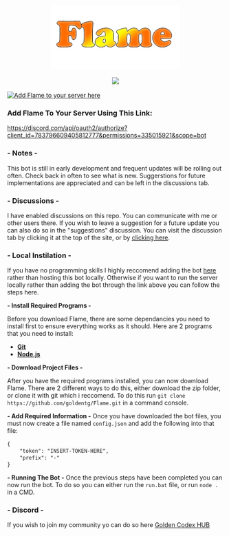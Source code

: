 <p align="center">
<img src=".github/Flame.png" width="300" alt="Flame">
</p>

<p align="center">
    <a href="https://github.com/goldentg/Flame"><img src="https://cdn.rawgit.com/feross/standard/master/badge.svg"></a>
  <br>
</p>

[![Add Flame to your server here](https://img.shields.io/badge/Bot-Add%20Flame-brightgreen)](https://discord.com/api/oauth2/authorize?client_id=783796609405812777&permissions=335015921&scope=bot)

### Add Flame To Your Server Using This Link: 
https://discord.com/api/oauth2/authorize?client_id=783796609405812777&permissions=335015921&scope=bot

### - Notes -
This bot is still in early development and frequent updates will be rolling out often. Check back in often to see what is new. Suggerstions for future implementations are appreciated and can be left in the discussions tab.

### - Discussions - 
I have enabled discussions on this repo. You can communicate with me or other users there. If you wish to leave a suggestion for a future update you can also do so in the "suggestions" discussion. You can visit the discussion tab by clicking it at the top of the site, or by [clicking here](https://github.com/goldentg/Flame/discussions).


### - Local Instilation - 
 If you have no programming skills I highly reccomend adding the bot [here](https://discord.com/api/oauth2/authorize?client_id=783796609405812777&permissions=335015921&scope=bot) rather than hosting this bot locally. Otherwise if you want to run the server locally rather than adding the bot through the link above you can follow the steps here. 

**- Install Required Programs -**

Before you download Flame, there are some dependancies you need to install first to ensure everything works as it should. Here are 2 programs that you need to install: 

- [**Git**](https://git-scm.com/downloads)
- [**Node.js**](https://nodejs.org/en/download/current/)

**- Download Project Files -**

After you have the required programs installed,  you can now download Flame. There are 2 different ways to do this, either download the zip folder, or clone it with git which i reccomend. To do this run `git clone https://github.com/goldentg/Flame.git` in a command console. 

**- Add Required Information -**
Once you have downloaded the bot files, you must now create a file named `config.json` and add the following into that file: 
```
{
    "token": "INSERT-TOKEN-HERE",
    "prefix": "-"
}
```
**- Running The Bot -**
Once the previous steps have been completed you can now run the bot. 
To do so you can either run the `run.bat` file, or run `node .` in a CMD.



### - Discord - 
If you wish to join my community yo can do so here
[Golden Codex HUB](https://discord.gg/GZ3xSkd)


